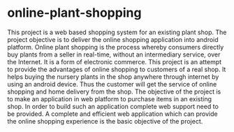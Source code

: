 # online-plant-shopping
This project is a web based shopping system for an existing plant shop. The project objective is to deliver the online shopping application into android platform.
Online plant shopping is the process whereby consumers directly buy plants from a seller in real-time, without an intermediary service, over the Internet. It is a form of electronic commerce. This project is an attempt to provide the advantages of online shopping to customers of a real shop. It helps buying the nursery plants in the shop anywhere through internet by using an android device. Thus the customer will get the service of online shopping and home delivery from the shop.
The objective of the project is to make an application in web platform to purchase items in an existing shop. In order to build such an application complete web support need to be provided. A complete and efficient web application which can provide the online shopping experience is the basic objective of the project.
